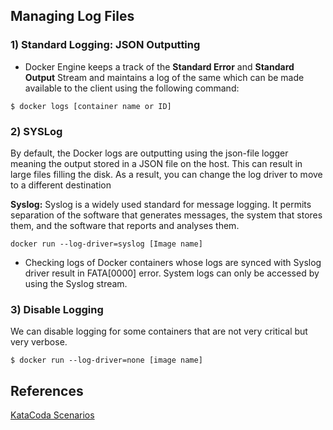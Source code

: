 ## Managing Log Files

### 1) Standard Logging: JSON Outputting

* Docker Engine keeps a track of the **Standard Error** and **Standard Output** Stream and maintains a log of the same which can be made available to the client using the following command:

```
$ docker logs [container name or ID]
```

### 2) SYSLog
 
By default, the Docker logs are outputting using the json-file logger meaning the output stored in a JSON file on the host. 
This can result in large files filling the disk.
As a result, you can change the log driver to move to a different destination

**Syslog:** Syslog is a widely used standard for message logging. It permits separation of the software that generates messages, the system that stores them, and the software that reports and analyses them.

```
docker run --log-driver=syslog [Image name]
```

* Checking logs of Docker containers whose logs are synced with Syslog driver result in FATA[0000] error. System logs can only be accessed by using the Syslog stream.

### 3) Disable Logging

We can disable logging for some containers that are not very critical but very verbose.

```
$ docker run --log-driver=none [image name]
```

## References

[KataCoda Scenarios](https://katacoda.com/courses/docker/8)
